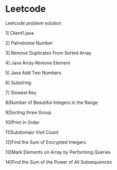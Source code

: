 # Leetcode
Leetcode problem solution
 
1] Client1.java 
 
2] Palindrome Number

3] Remove Duplicates From Sorted Array 
 
4] Java Array Remove Element    
 
5] Java Add Two Numbers 

6] Substring

7] Slowest Key 

8]Number of Beautiful Integers in the Range

9]Sorting three Group

10]Print in Order

11]Subdomain Visit Count

12]Find the Sum of Encrypted Integers

13]Mark Elements on Array by Performing Queries

14]Find the Sum of the Power of All Subsequences
